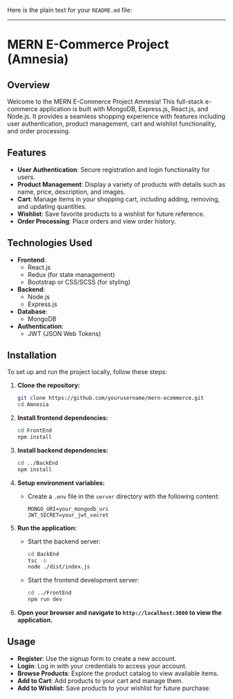 Here is the plain text for your `README.md` file:

---

# MERN E-Commerce Project (Amnesia)

## Overview

Welcome to the MERN E-Commerce Project Amnesia! This full-stack e-commerce application is built with MongoDB, Express.js, React.js, and Node.js. It provides a seamless shopping experience with features including user authentication, product management, cart and wishlist functionality, and order processing.

## Features

- **User Authentication**: Secure registration and login functionality for users.
- **Product Management**: Display a variety of products with details such as name, price, description, and images.
- **Cart**: Manage items in your shopping cart, including adding, removing, and updating quantities.
- **Wishlist**: Save favorite products to a wishlist for future reference.
- **Order Processing**: Place orders and view order history.

## Technologies Used

- **Frontend**: 
  - React.js
  - Redux (for state management)
  - Bootstrap or CSS/SCSS (for styling)
- **Backend**: 
  - Node.js
  - Express.js
- **Database**: 
  - MongoDB
- **Authentication**: 
  - JWT (JSON Web Tokens)

## Installation

To set up and run the project locally, follow these steps:

1. **Clone the repository:**
   ```bash
   git clone https://github.com/yourusername/mern-ecommerce.git
   cd Amnesia
   ```

2. **Install frontend dependencies:**
   ```bash
   cd FrontEnd
   npm install
   ```

3. **Install backend dependencies:**
   ```bash
   cd ../BackEnd
   npm install
   ```

4. **Setup environment variables:**
   - Create a `.env` file in the `server` directory with the following content:
     ```
     MONGO_URI=your_mongodb_uri
     JWT_SECRET=your_jwt_secret
     ```

5. **Run the application:**
   - Start the backend server:
     ```bash
     cd BackEnd
     tsc -b
     node ./dist/index.js
     ```
   - Start the frontend development server:
     ```bash
     cd ../FrontEnd
     npm run dev
     ```

6. **Open your browser and navigate to `http://localhost:3000` to view the application.**

## Usage

- **Register**: Use the signup form to create a new account.
- **Login**: Log in with your credentials to access your account.
- **Browse Products**: Explore the product catalog to view available items.
- **Add to Cart**: Add products to your cart and manage them.
- **Add to Wishlist**: Save products to your wishlist for future purchase.
